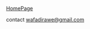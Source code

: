 [HomePage](https://wafaankoush99.github.io/Reading-Notes/READMEcode401.html)  


contact wafadirawe@gmail.com
